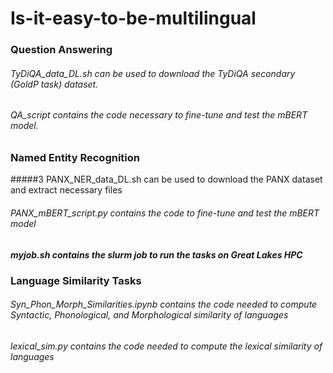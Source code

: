 # Is-it-easy-to-be-multilingual
    
### Question Answering
###### TyDiQA_data_DL.sh can be used to download the TyDiQA secondary (GoldP task) dataset.
###### QA_script contains the code necessary to fine-tune and test the mBERT model.

### Named Entity Recognition
#####3 PANX_NER_data_DL.sh can be used to download the PANX dataset and extract necessary files
###### PANX_mBERT_script.py contains the code to fine-tune and test the mBERT model

##### myjob.sh contains the slurm job to run the tasks on Great Lakes HPC

### Language Similarity Tasks
###### Syn_Phon_Morph_Similarities.ipynb contains the code needed to compute Syntactic, Phonological, and Morphological similarity of languages
###### lexical_sim.py contains the code needed to compute the lexical similarity of languages

